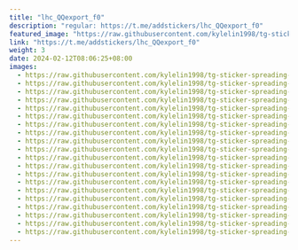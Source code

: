 ```yaml
---
title: "lhc_QQexport_f0"
description: "regular: https://t.me/addstickers/lhc_QQexport_f0"
featured_image: "https://raw.githubusercontent.com/kylelin1998/tg-sticker-spreading-worldwide-images/main/img/76539418-c1c0-4058-9085-8a072e973266.jpg"
link: "https://t.me/addstickers/lhc_QQexport_f0"
weight: 3
date: 2024-02-12T08:06:25+08:00
images:
  - https://raw.githubusercontent.com/kylelin1998/tg-sticker-spreading-worldwide-images/main/img/76539418-c1c0-4058-9085-8a072e973266.jpg
  - https://raw.githubusercontent.com/kylelin1998/tg-sticker-spreading-worldwide-images/main/img/b2dfdd0a-fe80-433c-a6da-409bc9ae7a61.jpg
  - https://raw.githubusercontent.com/kylelin1998/tg-sticker-spreading-worldwide-images/main/img/d93d2d7e-8bff-4d2e-bc68-6cb2a38de0c9.jpg
  - https://raw.githubusercontent.com/kylelin1998/tg-sticker-spreading-worldwide-images/main/img/127a4f8b-caa8-4cbd-93d3-7fb985698d61.jpg
  - https://raw.githubusercontent.com/kylelin1998/tg-sticker-spreading-worldwide-images/main/img/a0534e44-6bfb-496f-97df-371f30bdc643.jpg
  - https://raw.githubusercontent.com/kylelin1998/tg-sticker-spreading-worldwide-images/main/img/ab6d6a02-a778-4df0-a89e-99505be1e56b.jpg
  - https://raw.githubusercontent.com/kylelin1998/tg-sticker-spreading-worldwide-images/main/img/fedae9b2-91cc-4390-8035-4e662fec1af4.jpg
  - https://raw.githubusercontent.com/kylelin1998/tg-sticker-spreading-worldwide-images/main/img/f1e44f19-7cc8-4740-8666-ecae5d51821a.jpg
  - https://raw.githubusercontent.com/kylelin1998/tg-sticker-spreading-worldwide-images/main/img/80f1a194-1b77-4eb0-96b9-e3a61c3742a6.jpg
  - https://raw.githubusercontent.com/kylelin1998/tg-sticker-spreading-worldwide-images/main/img/8d05cd87-4e37-4974-9284-828fc7c02c7d.jpg
  - https://raw.githubusercontent.com/kylelin1998/tg-sticker-spreading-worldwide-images/main/img/75e073bd-96f4-492d-affc-9fcfa9c0e591.jpg
  - https://raw.githubusercontent.com/kylelin1998/tg-sticker-spreading-worldwide-images/main/img/a49067f3-dbb1-4d61-9dd2-148451540c89.jpg
  - https://raw.githubusercontent.com/kylelin1998/tg-sticker-spreading-worldwide-images/main/img/7ca78147-e874-4714-b4c2-afd47dd018c5.jpg
  - https://raw.githubusercontent.com/kylelin1998/tg-sticker-spreading-worldwide-images/main/img/04505889-b7eb-426d-9c99-f1aa551d47f1.jpg
  - https://raw.githubusercontent.com/kylelin1998/tg-sticker-spreading-worldwide-images/main/img/b97686d6-f55e-4f79-8598-71727d81b6de.jpg
  - https://raw.githubusercontent.com/kylelin1998/tg-sticker-spreading-worldwide-images/main/img/07fef51b-492e-4f62-8e3c-3c7d206e7874.jpg
  - https://raw.githubusercontent.com/kylelin1998/tg-sticker-spreading-worldwide-images/main/img/dca8b5b2-716d-45f1-a070-d69e478d507d.jpg
  - https://raw.githubusercontent.com/kylelin1998/tg-sticker-spreading-worldwide-images/main/img/5d53d87f-223b-478c-bf02-a10ac55f3caf.jpg
  - https://raw.githubusercontent.com/kylelin1998/tg-sticker-spreading-worldwide-images/main/img/71a259fd-8331-4579-95d4-f17d3666277c.jpg
  - https://raw.githubusercontent.com/kylelin1998/tg-sticker-spreading-worldwide-images/main/img/fcf17a0c-8d6f-42ca-b840-6cd1daa9d18d.jpg
---
```

